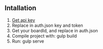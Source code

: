 ## Intallation
1. [Get api key](https://trello.com/app-key)
2. Replace in auth.json key and token
3. Get your boardId, and replace in auth.json
4. Compile project with: gulp build
5. Run: gulp serve
